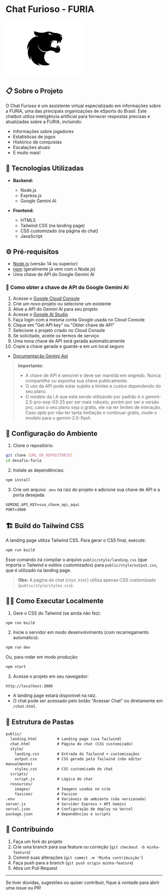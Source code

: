 # Chat Furioso - FURIA

![FURIA Logo](public/resources/images/furia_small.png)

## 📋 Sobre o Projeto

O Chat Furioso é um assistente virtual especializado em informações sobre a FURIA, uma das principais organizações de eSports do Brasil. Este chatbot utiliza inteligência artificial para fornecer respostas precisas e atualizadas sobre a FURIA, incluindo:

- Informações sobre jogadores
- Estatísticas de jogos
- Histórico de conquistas
- Escalações atuais
- E muito mais!

## 🚀 Tecnologias Utilizadas

- **Backend:**

  - Node.js
  - Express.js
  - Google Gemini AI

- **Frontend:**
  - HTML5
  - Tailwind CSS (na landing page)
  - CSS customizado (na página do chat)
  - JavaScript

## ⚙️ Pré-requisitos

- [Node.js](https://nodejs.org/) (versão 14 ou superior)
- [npm](https://www.npmjs.com/) (geralmente já vem com o Node.js)
- Uma chave de API do Google Gemini AI

### 🔑 Como obter a chave de API do Google Gemini AI

1. Acesse o [Google Cloud Console](https://console.cloud.google.com/)
2. Crie um novo projeto ou selecione um existente
3. Ative a API do Gemini AI para seu projeto
4. Acesse o [Google AI Studio](https://makersuite.google.com/app/apikey)
5. Faça login com a mesma conta Google usada no Cloud Console
6. Clique em "Get API key" ou "Obter chave de API"
7. Selecione o projeto criado no Cloud Console
8. Se solicitado, aceite os termos de serviço
9. Uma nova chave de API será gerada automaticamente
10. Copie a chave gerada e guarde-a em um local seguro

- [Documentação Gemini Api](https://ai.google.dev/gemini-api/docs/quickstart?hl=pt-br&lang=node)

> **Importante:**
>
> - A chave de API é sensível e deve ser mantida em segredo. Nunca compartilhe ou exponha sua chave publicamente.
> - O uso da API pode estar sujeito a limites e custos dependendo do seu plano.
> - O modelo da I.A que está sendo utilizando por padrão é o gemini-2.5-pro-exp-03-25 por ser mais robusto, porém por ser a versão pro, caso o seu plano seja o grátis, ele vai ter limites de interação. Caso opte por não ter tanta limitação e continuar grátis, mude o modelo para o gemini-2.0-flash

## 🔑 Configuração do Ambiente

1. Clone o repositório:

```bash
git clone [URL_DO_REPOSITORIO]
cd desafio-furia
```

2. Instale as dependências:

```bash
npm install
```

3. Crie um arquivo `.env` na raiz do projeto e adicione sua chave de API e a porta desejada:

```env
GEMINI_API_KEY=sua_chave_api_aqui
PORT=3000
```

## 🏗️ Build do Tailwind CSS

A landing page utiliza Tailwind CSS. Para gerar o CSS final, execute:

```bash
npm run build
```

Esse comando irá compilar o arquivo `public/style/landing.css` (que importa o Tailwind e estilos customizados) para `public/style/output.css`, que é utilizado na landing page.

> **Obs:** A página do chat (`chat.html`) utiliza apenas CSS customizado (`public/style/styles.css`).

## 🏃‍♂️ Como Executar Localmente

1. Gere o CSS do Tailwind (se ainda não fez):

```bash
npm run build
```

2. Inicie o servidor em modo desenvolvimento (com recarregamento automático):

```bash
npm run dev
```

Ou, para rodar em modo produção:

```bash
npm start
```

3. Acesse o projeto em seu navegador:

```
http://localhost:3000
```

- A landing page estará disponível na raiz.
- O chat pode ser acessado pelo botão "Acessar Chat" ou diretamente em `/chat.html`.


## 📂 Estrutura de Pastas

```
public/
  landing.html         # Landing page (usa Tailwind)
  chat.html            # Página do chat (CSS customizado)
  style/
    landing.css        # Entrada do Tailwind + customizações
    output.css         # CSS gerado pelo Tailwind (não editar manualmente)
    styles.css         # CSS customizado do chat
  scripts/
    script.js          # Lógica do chat
  resources/
    images/            # Imagens usadas no site
    favicon/           # Favicon
.env                   # Variáveis de ambiente (não versionado)
server.js              # Servidor Express + API Gemini
vercel.json            # Configuração de deploy na Vercel
package.json           # Dependências e scripts
```

## 🤝 Contribuindo

1. Faça um fork do projeto
2. Crie uma branch para sua feature ou correção (`git checkout -b minha-feature`)
3. Commit suas alterações (`git commit -m 'Minha contribuição'`)
4. Faça push para a branch (`git push origin minha-feature`)
5. Abra um Pull Request

---

Se tiver dúvidas, sugestões ou quiser contribuir, fique à vontade para abrir uma issue ou PR!
